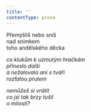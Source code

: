 ```yaml
---
title: ''
contentType: prose
---
```


  

Přemýšlíš nebo sníš  
nad snímkem  
toho andělského děcka

_co klukům k uzmutým hračkám  
přineslo další  
a nežalovalo ani s tváří  
rozťatou prutem_

_nemůžeš si vrátit  
co jsi tak brzy tušil  
o milosti?_
